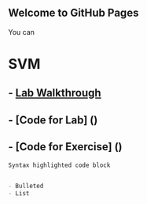 ## Welcome to GitHub Pages

You can 

# SVM
## - [Lab Walkthrough](https://guides.github.com/features/mastering-markdown/)
## - [Code for Lab] ()
## - [Code for Exercise] ()

```markdown
Syntax highlighted code block


- Bulleted
- List


